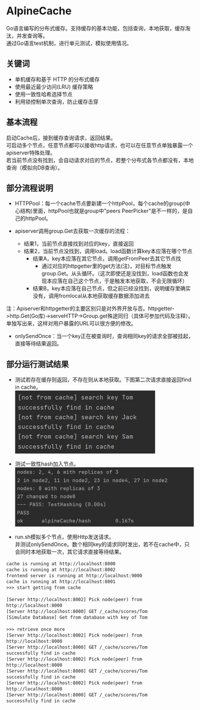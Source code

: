 # AlpineCache
Go语言编写的分布式缓存。支持缓存的基本功能，包括查询，本地获取，缓存淘汰，并发查询等。  
通过Go语言test机制，进行单元测试，模拟使用情况。

## 关键词
* 单机缓存和基于 HTTP 的分布式缓存
* 使用最近最少访问(LRU) 缓存策略
* 使用一致性哈希选择节点
* 利用锁控制单次查询，防止缓存击穿

## 基本流程
启动Cache后，接到缓存查询请求，返回结果。  
可启动多个节点，任意节点都可以接收http请求，也可以在任意节点单独暴露一个apiserver特殊处理。  
若当前节点没有找到，会自动请求对应的节点，若整个分布式各节点都没有，本地查询（模拟向DB查询）。

## 部分流程说明
* HTTPPool：每一个cache节点要新建一个httpPool，每个cache的group(中心结构)里面，httpPool也就是group中"peers PeerPicker"是不一样的，是自己的httpPool。  

* apiserver调用group.Get去获取一次缓存的流程：
  * 结果1，当前节点直接找到对应的key，直接返回
  * 结果2，当前节点没找到，调用load。load函数计算key本应落在哪个节点
    * 结果A，key本应落在其它节点，调用getFromPeer去其它节点找 
      * 通过对应的httpgetter里的get方法(注)，对目标节点触发group.Get。从头循环。（这次即使还是没找到，load函数也会发现本应落在自己这个节点，于是触发本地获取，不会无限循环）
    * 结果B，key本应落在自己节点，但之前已经没找到，说明缓存里确实没有，调用fromlocal从本地获取缓存数据添加进去
  
注：Apiserver和httpgetter的主要区别只是对外界开放与否。httpgetter->http.Get(Go库)->serveHTTP->Group.get殊途同归（具体可参加代码及注释）。单独写出来，这样对用户暴露的URL可以很方便的修改。

* onlySendOnce：当一个key正在被查询时，查询相同key的请求全部被挂起，直接等待结果返回。

## 部分运行测试结果
* 测试若存在缓存则返回，不存在则从本地获取。下图第二次请求直接返回find in cache。  
![http](readmeResources/basic_test.PNG)

* 测试一致性hash加入节点。  
![hashring](readmeResources/hashring_test.PNG)

* run.sh模拟多个节点，使用Http发送请求。  
  并测试onlySendOnce。数个相同key的请求同时发出，若不在cache中，只会同时本地获取一次，其它请求直接等待结果。  
```
cache is running at http://localhost:8000
cache is running at http://localhost:8002
frontend server is running at http://localhost:9000
cache is running at http://localhost:8001
>>> start getting from cache

[Server http://localhost:8002] Pick node(peer) from http://localhost:8000
[Server http://localhost:8000] GET /_cache/scores/Tom
[Simulate Database] Get from database with key of Tom

>>> retrieve once more
[Server http://localhost:8002] Pick node(peer) from http://localhost:8000
[Server http://localhost:8000] GET /_cache/scores/Tom
successfully find in cache
[Server http://localhost:8002] Pick node(peer) from http://localhost:8000
[Server http://localhost:8000] GET /_cache/scores/Tom
successfully find in cache
[Server http://localhost:8002] Pick node(peer) from http://localhost:8000
[Server http://localhost:8000] GET /_cache/scores/Tom
successfully find in cache
```